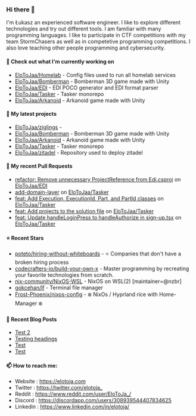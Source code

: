 ### Hi there 👋

I'm Łukasz an experienced software engineer. I like to explore different technologies and try out different tools. I am familiar with many programming languages. I like to participate in CTF competitions with my team StormChasers as well as in competetive programming competitions. I also love teaching other people programming and cybersecurity.

#### 👷 Check out what I'm currently working on

- [EloToJaa/Homelab](https://github.com/EloToJaa/Homelab) - Config files used to run all homelab services
- [EloToJaa/Bomberman](https://github.com/EloToJaa/Bomberman) - Bomberman 3D game made with Unity
- [EloToJaa/EDI](https://github.com/EloToJaa/EDI) - EDI POCO generator and EDI format parser
- [EloToJaa/Tasker](https://github.com/EloToJaa/Tasker) - Tasker monorepo
- [EloToJaa/Arkanoid](https://github.com/EloToJaa/Arkanoid) - Arkanoid game made with Unity

#### 🌱 My latest projects

- [EloToJaa/ziglings](https://github.com/EloToJaa/ziglings) - 
- [EloToJaa/Bomberman](https://github.com/EloToJaa/Bomberman) - Bomberman 3D game made with Unity
- [EloToJaa/Arkanoid](https://github.com/EloToJaa/Arkanoid) - Arkanoid game made with Unity
- [EloToJaa/Tasker](https://github.com/EloToJaa/Tasker) - Tasker monorepo
- [EloToJaa/zitadel](https://github.com/EloToJaa/zitadel) - Repository used to deploy zitadel

#### 🔨 My recent Pull Requests

- [refactor: Remove unnecessary ProjectReference from Edi.csproj](https://github.com/EloToJaa/EDI/pull/8) on [EloToJaa/EDI](https://github.com/EloToJaa/EDI)
- [add-domain-layer](https://github.com/EloToJaa/Tasker/pull/10) on [EloToJaa/Tasker](https://github.com/EloToJaa/Tasker)
- [feat: Add Execution, ExecutionId, Part, and PartId classes](https://github.com/EloToJaa/Tasker/pull/9) on [EloToJaa/Tasker](https://github.com/EloToJaa/Tasker)
- [feat: Add projects to the solution file](https://github.com/EloToJaa/Tasker/pull/7) on [EloToJaa/Tasker](https://github.com/EloToJaa/Tasker)
- [feat: Update handleLoginPress to handleAuthorize in sign-up.tsx](https://github.com/EloToJaa/Tasker/pull/6) on [EloToJaa/Tasker](https://github.com/EloToJaa/Tasker)

#### ⭐ Recent Stars

- [poteto/hiring-without-whiteboards](https://github.com/poteto/hiring-without-whiteboards) - ⭐️  Companies that don&#39;t have a broken hiring process
- [codecrafters-io/build-your-own-x](https://github.com/codecrafters-io/build-your-own-x) - Master programming by recreating your favorite technologies from scratch.
- [nix-community/NixOS-WSL](https://github.com/nix-community/NixOS-WSL) - NixOS on WSL(2) [maintainer=@nzbr] 
- [gokcehan/lf](https://github.com/gokcehan/lf) - Terminal file manager
- [Frost-Phoenix/nixos-config](https://github.com/Frost-Phoenix/nixos-config) - ❄️ NixOs / Hyprland rice with Home-Manager ❄️

#### 📰 Recent Blog Posts

- [Test 2](https://elotoja.com/blog/test2/)
- [Testing headings](https://elotoja.com/blog/headings/)
- [Test](https://elotoja.com/blog/test-copy/)
- [Test](https://elotoja.com/blog/test/)

#### 📫 How to reach me:
  - Website   : <https://elotoja.com>
  - Twitter   : <https://twitter.com/elotoja_>
  - Reddit    : <https://www.reddit.com/user/EloToJa_/>
  - Discord   : <https://discordapp.com/users/308939544407834625>
  - Linkedin  : <https://www.linkedin.com/in/elotoja/>
